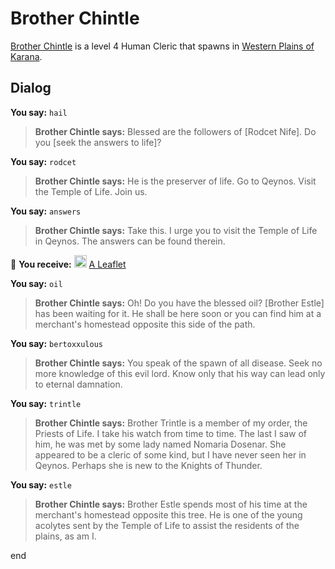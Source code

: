 # Brother Chintle



[Brother Chintle](/npc/12144) is a level 4 Human Cleric that spawns in [Western Plains of Karana](/zone/12).



## Dialog

**You say:** `hail`



>**Brother Chintle says:** Blessed are the followers of [Rodcet Nife].  Do you [seek the answers to life]?

**You say:** `rodcet`



>**Brother Chintle says:** He is the preserver of life.  Go to Qeynos.  Visit the Temple of Life.  Join us.

**You say:** `answers`



>**Brother Chintle says:** Take this.  I urge you to visit the Temple of Life in Qeynos.  The answers can be found therein.


 &#127873; **You receive:**  <img style="background:url(/static/icons/blank_slot.gif);width:20px;height:20px;" src="/static/icons/item_504.png" alt="" /> <a
                                href="/item/18830" data-url="18830" class="tooltip-link link">A Leaflet</a>

**You say:** `oil`



>**Brother Chintle says:** Oh!  Do you have the blessed oil?  [Brother Estle] has been waiting for it.  He shall be here soon or you can find him at a merchant's homestead opposite this side of the path.

**You say:** `bertoxxulous`



>**Brother Chintle says:** You speak of the spawn of all disease.  Seek no more knowledge of this evil lord.  Know only that his way can lead only to eternal damnation.

**You say:** `trintle`



>**Brother Chintle says:** Brother Trintle is a member of my order, the Priests of Life.  I take his watch from time to time.  The last I saw of him, he was met by some lady named Nomaria Dosenar.  She appeared to be a cleric of some kind, but I have never seen her in Qeynos.  Perhaps she is new to the Knights of Thunder.

**You say:** `estle`



>**Brother Chintle says:** Brother Estle spends most of his time at the merchant's homestead opposite this tree.  He is one of the young acolytes sent by the Temple of Life to assist the residents of the plains, as am I.


end
